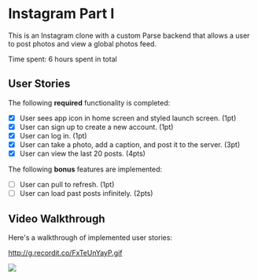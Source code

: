 # Instagram Part I

This is an Instagram clone with a custom Parse backend that allows a user to post photos and view a global photos feed.

Time spent: 6 hours spent in total

## User Stories

The following **required** functionality is completed:

- [x] User sees app icon in home screen and styled launch screen. (1pt)
- [x] User can sign up to create a new account. (1pt)
- [x] User can log in. (1pt)
- [x] User can take a photo, add a caption, and post it to the server. (3pt)
- [x] User can view the last 20 posts. (4pts)

The following **bonus** features are implemented:

- [ ] User can pull to refresh. (1pt)
- [ ] User can load past posts infinitely. (2pts)

## Video Walkthrough

Here's a walkthrough of implemented user stories:

http://g.recordit.co/FxTeUnYayP.gif

<img src='http://g.recordit.co/FxTeUnYayP.gif'/>



